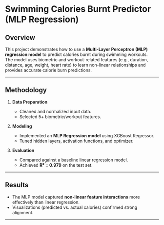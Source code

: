 
# Swimming Calories Burnt Predictor (MLP Regression)

##  Overview  
This project demonstrates how to use a **Multi-Layer Perceptron (MLP) regression model** to predict calories burnt during swimming workouts.  
The model uses biometric and workout-related features (e.g., duration, distance, age, weight, heart rate) to learn non-linear relationships and provides accurate calorie burn predictions.  

---

##  Methodology
1. **Data Preparation**  
   - Cleaned and normalized input data.  
   - Selected 5+ biometric/workout features.  

2. **Modeling**  
   - Implemented an **MLP Regression model** using XGBoost Regressor.  
   - Tuned hidden layers, activation functions, and optimizer.  

3. **Evaluation**  
   - Compared against a baseline linear regression model.  
   - Achieved **R² = 0.979** on the test set.  

---

## Results
- The MLP model captured **non-linear feature interactions** more effectively than linear regression.  
- Visualizations (predicted vs. actual calories) confirmed strong alignment.  

---
